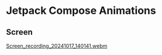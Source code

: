 # Jetpack Compose Animations

## Screen
[Screen_recording_20241017_140141.webm](https://github.com/user-attachments/assets/0f5d07cb-f544-4def-9e24-4aded62a5fb7)
